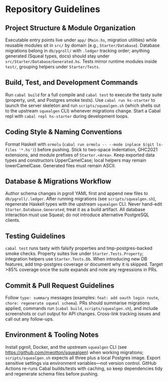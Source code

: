 # Repository Guidelines

## Project Structure & Module Organization
Executable entry points live under `app/` (`Main.hs`, migration utilities) while reusable modules sit in `src/` by domain (e.g., `Starter/Database`). Database migrations belong in `db/pgroll/` with `.ledger` tracking order; anything generated (Squeal types, docs) should stay under `src/Starter/Database/Generated.hs`. Tests mirror runtime modules inside `test/`, grouping helpers under `Starter/Tests`.

## Build, Test, and Development Commands
Run `cabal build` for a full compile and `cabal test` to execute the tasty suite (property, unit, and Postgres smoke tests). Use `cabal run hs-starter` to launch the server skeleton and run `scripts/squealgen.sh` (which shells out to the upstream `squealgen` CLI) whenever migrations change. Start a Cabal repl with `cabal repl hs-starter` during development loops.

## Coding Style & Naming Conventions
Format Haskell with `ormolu` (`cabal run ormolu -- --mode inplace $(git ls-files '*.hs')`) before pushing. Stick to two-space indentation, GHC2021 extensions, and module prefixes of `Starter.<Area>`. Keep exported data types and constructors UpperCamelCase; local helpers may remain lowerCamelCase. Generated files must remain ASCII.

## Database & Migrations Workflow
Author schema changes in pgroll YAML first and append new files to `db/pgroll/.ledger`. After running migrations (see `scripts/squealgen.sh`), regenerate Haskell types with the upstream `squealgen` CLI. Never hand-edit `Starter.Database.Generated`; treat it as a build artifact.
All database interaction must use Squeal; do not introduce alternative PostgreSQL clients.

## Testing Guidelines
`cabal test` runs tasty with falsify properties and tmp-postgres-backed smoke checks. Property suites live under `Starter.Tests.Property`; integration helpers use `Starter.Tests.Db`. When introducing new DB features, add tmp-postgres coverage or document why it is skipped. Target >85% coverage once the suite expands and note any regressions in PRs.

## Commit & Pull Request Guidelines
Follow `type: summary` messages (examples: `feat: add oauth login route`, `chore: regenerate squeal schema`). PRs should summarise migrations applied, commands run (`cabal build`, `scripts/squealgen.sh`), and include screenshots or curl output for API changes. Cross-link tracking issues and call out any follow-ups.

## Environment & Tooling Notes
Install pgroll, Docker, and the upstream `squealgen` CLI (see https://github.com/mwotton/squealgen) when working migrations; `scripts/squealgen.sh` expects all three plus a local Postgres image. Export sensitive settings via environment variables—not version control. GitHub Actions re-runs Cabal builds/tests with caching, so keep dependencies tidy and regenerate schema files before pushing.

